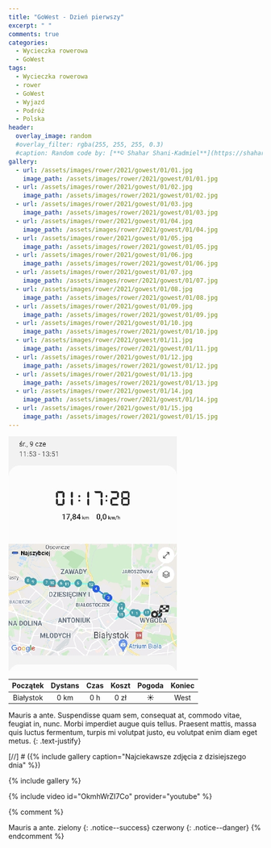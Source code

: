```yaml
---
title: "GoWest - Dzień pierwszy"
excerpt: " "
comments: true
categories:
  - Wycieczka rowerowa
  - GoWest
tags:
  - Wycieczka rowerowa
  - rower
  - GoWest
  - Wyjazd
  - Podróż
  - Polska
header:
  overlay_image: random
  #overlay_filter: rgba(255, 255, 255, 0.3)
  #caption: Random code by: [**© Shahar Shani-Kadmiel**](https://shaharkadmiel.github.io)"
gallery:
  - url: /assets/images/rower/2021/gowest/01/01.jpg
    image_path: /assets/images/rower/2021/gowest/01/01.jpg        
  - url: /assets/images/rower/2021/gowest/01/02.jpg
    image_path: /assets/images/rower/2021/gowest/01/02.jpg        
  - url: /assets/images/rower/2021/gowest/01/03.jpg
    image_path: /assets/images/rower/2021/gowest/01/03.jpg        
  - url: /assets/images/rower/2021/gowest/01/04.jpg
    image_path: /assets/images/rower/2021/gowest/01/04.jpg        
  - url: /assets/images/rower/2021/gowest/01/05.jpg
    image_path: /assets/images/rower/2021/gowest/01/05.jpg        
  - url: /assets/images/rower/2021/gowest/01/06.jpg
    image_path: /assets/images/rower/2021/gowest/01/06.jpg        
  - url: /assets/images/rower/2021/gowest/01/07.jpg
    image_path: /assets/images/rower/2021/gowest/01/07.jpg        
  - url: /assets/images/rower/2021/gowest/01/08.jpg
    image_path: /assets/images/rower/2021/gowest/01/08.jpg        
  - url: /assets/images/rower/2021/gowest/01/09.jpg
    image_path: /assets/images/rower/2021/gowest/01/09.jpg        
  - url: /assets/images/rower/2021/gowest/01/10.jpg
    image_path: /assets/images/rower/2021/gowest/01/10.jpg        
  - url: /assets/images/rower/2021/gowest/01/11.jpg
    image_path: /assets/images/rower/2021/gowest/01/11.jpg        
  - url: /assets/images/rower/2021/gowest/01/12.jpg
    image_path: /assets/images/rower/2021/gowest/01/12.jpg        
  - url: /assets/images/rower/2021/gowest/01/13.jpg
    image_path: /assets/images/rower/2021/gowest/01/13.jpg        
  - url: /assets/images/rower/2021/gowest/01/14.jpg
    image_path: /assets/images/rower/2021/gowest/01/14.jpg        
  - url: /assets/images/rower/2021/gowest/01/15.jpg
    image_path: /assets/images/rower/2021/gowest/01/15.jpg         
---
```


![mapka](/assets/images/rower/2021/gowest/01/mapka.jpg)

|Początek|Dystans|Czas|Koszt|Pogoda|Koniec|
|:---:|:---:|:---:|:---:|:---:|:---:|
|Białystok|0 km|0 h|0 zł|☀️|West| 

Mauris a ante. Suspendisse quam sem, consequat at, commodo vitae, feugiat in, nunc. Morbi imperdiet augue quis tellus. Praesent mattis, massa quis luctus fermentum, turpis mi volutpat justo, eu volutpat enim diam eget metus.
{: .text-justify}

[//] # ({% include gallery caption="Najciekawsze zdjęcia z dzisiejszego dnia" %})

{% include gallery %}

{% include video id="OkmhWrZI7Co" provider="youtube" %}

<!-- jeden tekst-->
{% comment %} 

Mauris a ante.
zielony
{: .notice--success}
czerwony
{: .notice--danger}
{% endcomment %}
